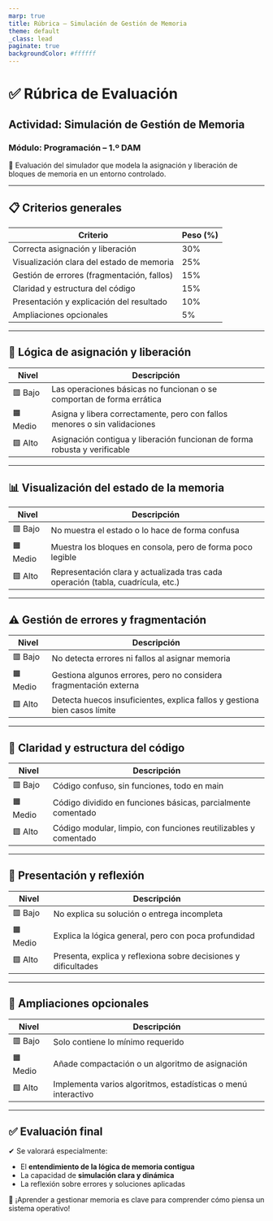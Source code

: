 ```yaml
---
marp: true
title: Rúbrica – Simulación de Gestión de Memoria
theme: default
_class: lead
paginate: true
backgroundColor: #ffffff
---
```


# ✅ Rúbrica de Evaluación  
## Actividad: Simulación de Gestión de Memoria  
### Módulo: Programación – 1.º DAM

📌 Evaluación del simulador que modela la asignación y liberación de bloques de memoria en un entorno controlado.

---

## 📋 Criterios generales

| Criterio                                     | Peso (%) |
|----------------------------------------------|----------|
| Correcta asignación y liberación             | 30%      |
| Visualización clara del estado de memoria    | 25%      |
| Gestión de errores (fragmentación, fallos)   | 15%      |
| Claridad y estructura del código             | 15%      |
| Presentación y explicación del resultado     | 10%      |
| Ampliaciones opcionales                      | 5%       |

---

## 🧠 Lógica de asignación y liberación

| Nivel     | Descripción                                                      |
|-----------|------------------------------------------------------------------|
| 🟥 Bajo    | Las operaciones básicas no funcionan o se comportan de forma errática |
| 🟧 Medio   | Asigna y libera correctamente, pero con fallos menores o sin validaciones |
| 🟩 Alto    | Asignación contigua y liberación funcionan de forma robusta y verificable |

---

## 📊 Visualización del estado de la memoria

| Nivel     | Descripción                                                       |
|-----------|-------------------------------------------------------------------|
| 🟥 Bajo    | No muestra el estado o lo hace de forma confusa                  |
| 🟧 Medio   | Muestra los bloques en consola, pero de forma poco legible       |
| 🟩 Alto    | Representación clara y actualizada tras cada operación (tabla, cuadrícula, etc.) |

---

## ⚠️ Gestión de errores y fragmentación

| Nivel     | Descripción                                                      |
|-----------|------------------------------------------------------------------|
| 🟥 Bajo    | No detecta errores ni fallos al asignar memoria                 |
| 🟧 Medio   | Gestiona algunos errores, pero no considera fragmentación externa |
| 🟩 Alto    | Detecta huecos insuficientes, explica fallos y gestiona bien casos límite |

---

## 🧱 Claridad y estructura del código

| Nivel     | Descripción                                                      |
|-----------|------------------------------------------------------------------|
| 🟥 Bajo    | Código confuso, sin funciones, todo en main                     |
| 🟧 Medio   | Código dividido en funciones básicas, parcialmente comentado    |
| 🟩 Alto    | Código modular, limpio, con funciones reutilizables y comentado |

---

## 🧾 Presentación y reflexión

| Nivel     | Descripción                                                    |
|-----------|----------------------------------------------------------------|
| 🟥 Bajo    | No explica su solución o entrega incompleta                    |
| 🟧 Medio   | Explica la lógica general, pero con poca profundidad           |
| 🟩 Alto    | Presenta, explica y reflexiona sobre decisiones y dificultades |

---

## 🌟 Ampliaciones opcionales

| Nivel     | Descripción                                                       |
|-----------|-------------------------------------------------------------------|
| 🟥 Bajo    | Solo contiene lo mínimo requerido                                |
| 🟧 Medio   | Añade compactación o un algoritmo de asignación                  |
| 🟩 Alto    | Implementa varios algoritmos, estadísticas o menú interactivo   |

---

## ✅ Evaluación final

✔ Se valorará especialmente:

- El **entendimiento de la lógica de memoria contigua**  
- La capacidad de **simulación clara y dinámica**  
- La reflexión sobre errores y soluciones aplicadas  

🎯 ¡Aprender a gestionar memoria es clave para comprender cómo piensa un sistema operativo!
